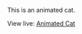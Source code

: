 This is an animated cat.

View live: [Animated Cat]

[Animated Cat]: https://nwoye-ezekiel.github.io/animation-cat/
